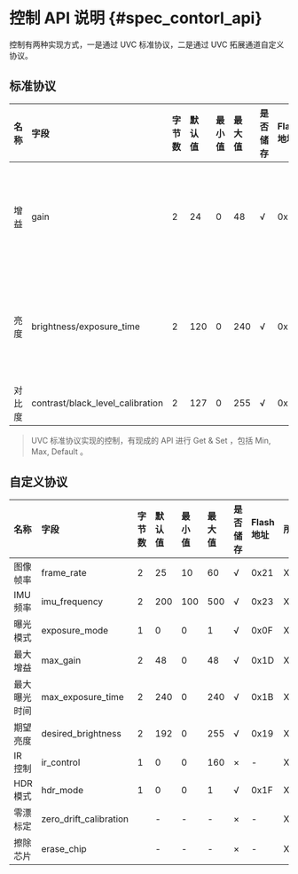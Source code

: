 # 控制 API 说明 {#spec_contorl_api}

控制有两种实现方式，一是通过 UVC 标准协议，二是通过 UVC 拓展通道自定义协议。

## 标准协议

| 名称 | 字段 | 字节数 | 默认值 | 最小值 | 最大值 | 是否储存 | Flash 地址 | 说明 |
| :----- | :----- | :-------- | :-------- | :-------- | :-------- | :----------- | :----------- | :----- |
| 增益 | gain | 2 | 24 | 0 | 48 | √ | 0x12 | 关闭自动曝光，手动设定的参数 |
| 亮度 | brightness/exposure_time | 2 | 120 | 0 | 240 | √ | 0x14 | 关闭自动曝光，手动设定的参数 |
| 对比度 | contrast/black_level_calibration | 2 | 127 | 0 | 255 | √ | 0x10 | |

> UVC 标准协议实现的控制，有现成的 API 进行 Get & Set ，包括 Min, Max, Default 。

## 自定义协议

| 名称 | 字段 | 字节数 |  默认值 | 最小值 | 最大值 | 是否储存 | Flash 地址 | 所属通道 | 通道地址 | 说明 |
| :----- | :----- | :-------- | :-------- | :-------- | :-------- | :----------- | :----------- | :----------- | :----------- | :----- |
| 图像帧率 | frame_rate | 2 | 25 | 10 | 60 | √ | 0x21 | XU_CAM_CTRL | 0x0100 | 步进为5，即有效值为{10,15,20,25,30,35,40,45,50,55,60} |
| IMU 频率 | imu_frequency | 2 | 200 | 100 | 500 | √ | 0x23 | XU_CAM_CTRL | 0x0100 | 有效值为{100,200,250,333,500} |
| 曝光模式 | exposure_mode | 1 | 0 | 0 | 1 | √ | 0x0F | XU_CAM_CTRL | 0x0100 | 0：开启自动曝光； 1：关闭 |
| 最大增益 | max_gain | 2 | 48 | 0 | 48 | √ | 0x1D | XU_CAM_CTRL | 0x0100 | 开始自动曝光，可设定的阈值 |
| 最大曝光时间 | max_exposure_time | 2 | 240 | 0 | 240 | √ | 0x1B | XU_CAM_CTRL | 0x0100 | 开始自动曝光，可设定的阈值 |
| 期望亮度 | desired_brightness | 2 | 192 | 0 | 255 | √ | 0x19 | XU_CAM_CTRL | 0x0100 | |
| IR 控制 | ir_control | 1 | 0 | 0 | 160 | × | - | XU_CAM_CTRL | 0x0100 | |
| HDR 模式 | hdr_mode | 1 | 0 | 0 | 1 | √ | 0x1F | XU_CAM_CTRL | 0x0100 | 0：10-bit；1：12-bit |
| 零漂标定 | zero_drift_calibration | | - | - | - | × | - | XU_HALF_DUPLEX | 0x0200 | |
| 擦除芯片 | erase_chip | | - | - | - | × | - | XU_HALF_DUPLEX | 0x0200 | |
